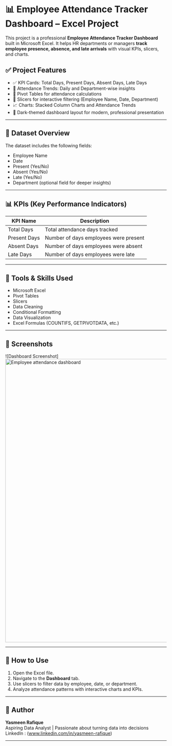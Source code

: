 # 📊 Employee Attendance Tracker Dashboard – Excel Project

This project is a professional **Employee Attendance Tracker Dashboard** built in Microsoft Excel. It helps HR departments or managers **track employee presence, absence, and late arrivals** with visual KPIs, slicers, and charts.

## ✅ Project Features

- ✅ KPI Cards: Total Days, Present Days, Absent Days, Late Days
- 📅 Attendance Trends: Daily and Department-wise insights
- 🧮 Pivot Tables for attendance calculations
- 📌 Slicers for interactive filtering (Employee Name, Date, Department)
- 📈 Charts: Stacked Column Charts and Attendance Trends
- 🎨 Dark-themed dashboard layout for modern, professional presentation

---

## 📂 Dataset Overview

The dataset includes the following fields:
- Employee Name
- Date
- Present (Yes/No)
- Absent (Yes/No)
- Late (Yes/No)
- Department (optional field for deeper insights)

---

## 📊 KPIs (Key Performance Indicators)

| KPI Name          | Description                               |
|-------------------|-------------------------------------------|
| Total Days        | Total attendance days tracked             |
| Present Days      | Number of days employees were present     |
| Absent Days       | Number of days employees were absent      |
| Late Days         | Number of days employees were late        |

---

## 📌 Tools & Skills Used

- Microsoft Excel
- Pivot Tables
- Slicers
- Data Cleaning
- Conditional Formatting
- Data Visualization
- Excel Formulas (COUNTIFS, GETPIVOTDATA, etc.)

---

## 📸 Screenshots

![Dashboard Screenshot]<img width="887" alt="Employee attendance dashboard" src="https://github.com/user-attachments/assets/5691b539-4368-4d4f-969a-09eaf308802d" />

---

## 🚀 How to Use

1. Open the Excel file.
2. Navigate to the **Dashboard** tab.
3. Use slicers to filter data by employee, date, or department.
4. Analyze attendance patterns with interactive charts and KPIs.

---

## 📌 Author

**Yasmeen Rafique**  
Aspiring Data Analyst | Passionate about turning data into decisions  
LinkedIn : (www.linkedin.com/in/yasmeen-rafique)

---



